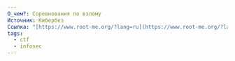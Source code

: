 ```yaml
---
О_чем?: Соревнования по взлому
Источник: Кибербез
Ссылка: "[https://www.root-me.org/?lang=ru](https://www.root-me.org/?lang=ru)"
tags:
  - ctf
  - infosec
---
```


